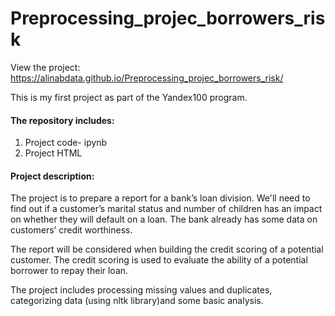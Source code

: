 # Preprocessing_projec_borrowers_risk

View the project: https://alinabdata.github.io/Preprocessing_projec_borrowers_risk/

This is my first project as part of the Yandex100 program. 

#### The repository includes: 
1. Project code- ipynb 
2. Project HTML

#### Project description: 
The project is to prepare a report for a bank’s loan division. We'll need to find out if a customer’s marital status and number of children has an impact on whether they will default on a loan. The bank already has some data on customers’ credit worthiness.

The report will be considered when building the credit scoring of a potential customer. The credit scoring is used to evaluate the ability of a potential borrower to repay their loan.

The project includes processing missing values and duplicates, categorizing data (using nltk library)and some basic analysis. 
